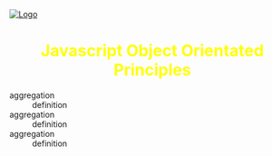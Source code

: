 <head>
 
  <link 
    href="https://fonts.googleapis.com/css?family=Fira+Mono:500&display=swap" 
    rel="stylesheet">
    <script src="https://code.jquery.com/jquery-3.5.1.min.js" integrity="sha256-9/aliU8dGd2tb6OSsuzixeV4y/faTqgFtohetphbbj0=" crossorigin="anonymous"></script>
<style> 
body ::selection {
  /*highlighting*/
  background: transparent;
  text-shadow: 
    1px  0px 1px ,
    0px  1px 1px ,
    -1px  0px 1px ,
    0px -1px 1px ,
    0px  1px black ,
    1px  0px black ,
    -1px  0px black ,
    0px -1px black ;
  text-outline: black;  
}
h1,h2,h3,h4,h5,h6{
    font-family:;
    color:yellow;
    font-weight: bolder;
    text-align: center;
}
</style>
</head>    
<div id="stack-container">
  <a href=""><img src="" alt="Logo"></a>
</div>

#  Javascript Object Orientated Principles

<dl>
  <dt>aggregation</dt>
  <dd>definition</dd>
  <dt>aggregation</dt>
  <dd>definition</dd>
  <dt>aggregation</dt>
  <dd>definition</dd>
</dl>